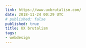 ```yaml
---
link: https://www.uxbrutalism.com/
date: 2018-11-24 00:29 UTC
# published: false
published: true
title: UX brutalism
tags:
- webdesign
---
```



